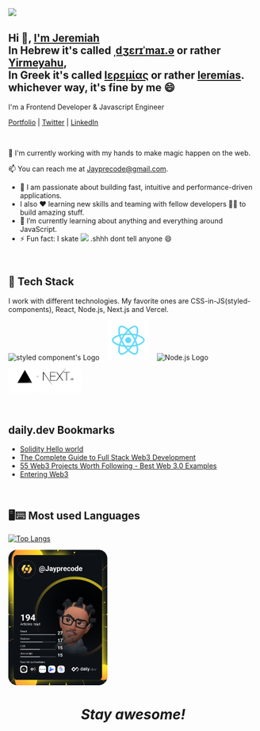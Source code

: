 <img src="https://komarev.com/ghpvc/?username=jayprecode&style=flat-square&color=6cd63e">

## Hi 👋, <a href="">I'm Jeremiah</a><br /> In Hebrew it's called <a href="">ˌdʒɛrɪˈmaɪ.ə</a> or rather <a href="">Yirmeyahu</a>, <br />In Greek it's called <a href="">Ιερεμίας</a> or rather <a href="">Ieremías</a>. whichever way, it's fine by me 😄
  <p>I'm a Frontend Developer & Javascript Engineer</p>

<p>
  <a href="">Portfolio</a> | 
  <a href="https://twitter.com/Jayprecode">Twitter</a> |
  <a href="https://www.linkedin.com/in/jayprecode">LinkedIn</a>
</p>

<br />

💫 I'm currently working with my hands to make magic happen on the web. 

📫 You can reach me at Jayprecode@gmail.com.<br/>

 - 🚀 I am passionate about building fast, intuitive and performance-driven applications.
 -  I also ❤ learning new skills and teaming with fellow developers 👨‍💻 to build amazing stuff.
 - 🌱 I’m currently learning about anything and everything around JavaScript.
 - ⚡ Fun fact: I skate <img src="https://www.emoji.com/wp-content/uploads/filebase/thumbnails/icons/emoji-icon-flat-06-02-activities-sport-inline-skate-72dpi-forPersonalUseOnly.png" width="15"/> .shhh dont tell anyone 😄
 
<br />

## 🥞 Tech Stack
 
I work with different technologies. 
My favorite ones are CSS-in-JS(styled-components), React, Node.js, Next.js and Vercel.

<img src="https://styled-components.com/nav-logo.png" title="styled component" alt="styled component's Logo" />&emsp;
 <img alt="React" width="80" src="https://raw.githubusercontent.com/github/explore/80688e429a7d4ef2fca1e82350fe8e3517d3494d/topics/react/react.png" />&emsp;
<img src="https://cdn.worldvectorlogo.com/logos/nodejs-1.svg" title="Node.js" alt="Node.js Logo" width="100"/>&emsp;
<img src="https://github.com/FrancescoXX/FrancescoXX/blob/main/lr4rm1p2pcezmxqs5dqk.png" title="Next.js Logo" alt="Next.js Grafana Logo" width="150"/>&emsp;

<br>

## daily.dev Bookmarks 
 
<!-- BOOKMARKS-LIST:START -->
- [Solidity Hello world](https://app.daily.dev/posts/9SD2pfrqB?utm_source=rss&utm_medium=bookmarks&utm_campaign=QgTYreBqt)
- [The Complete Guide to Full Stack Web3 Development](https://app.daily.dev/posts/WcaeztDPx?utm_source=rss&utm_medium=bookmarks&utm_campaign=QgTYreBqt)
- [55 Web3 Projects Worth Following - Best Web 3.0 Examples](https://app.daily.dev/posts/jz4B3m4CV?utm_source=rss&utm_medium=bookmarks&utm_campaign=QgTYreBqt)
- [Entering Web3](https://app.daily.dev/posts/b1QA4swN6?utm_source=rss&utm_medium=bookmarks&utm_campaign=QgTYreBqt)
<!-- BOOKMARKS-LIST:END -->

<br />

## 🖥⌨ Most used Languages 
 
[![Top Langs](https://github-readme-stats.vercel.app/api/top-langs/?username=Jayprecode&layout=compact&theme=tokyonight)](https://github.com/anuraghazra/github-readme-stats)

<a href="https://app.daily.dev/Jayprecode"><img src="https://github.com/Jayprecode/Jayprecode/blob/main/devcard.svg" width="200" alt="Jeremiah P. Olayiwola's Dev Card"/></a>

<h1 align='center'><i>Stay awesome!</i></h1>
<br>
